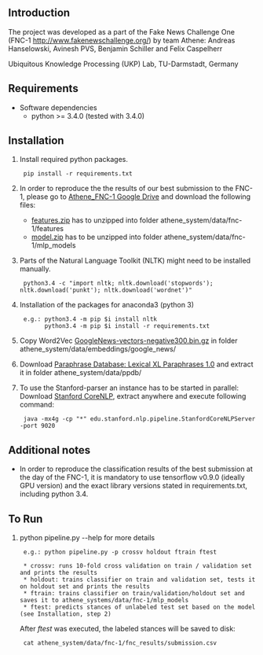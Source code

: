 ## Introduction

The project was developed as a part of the Fake News Challenge One (FNC-1 http://www.fakenewschallenge.org/) by team Athene:
Andreas Hanselowski, Avinesh PVS, Benjamin Schiller and Felix Caspelherr

Ubiquitous Knowledge Processing (UKP) Lab, TU-Darmstadt, Germany


## Requirements

* Software dependencies
	* python >= 3.4.0 (tested with 3.4.0)



## Installation

1. Install required python packages.

        pip install -r requirements.txt
        
2. In order to reproduce the the results of our best submission to the FNC-1, please go to 
[Athene_FNC-1 Google Drive](https://drive.google.com/drive/folders/0B0-muIdcdTp7cUhVdFFqRHpEcVk?usp=sharing) and download 
     the following files:
     
     * [features.zip](https://drive.google.com/open?id=0B0-muIdcdTp7UWVyU0duSDRUd3c) has to unzipped into folder athene_system/data/fnc-1/features
     * [model.zip](https://drive.google.com/open?id=0B0-muIdcdTp7Sm42ZW1yUndyY1E) has to be unzipped into folder athene_system/data/fnc-1/mlp_models
        
3. Parts of the Natural Language Toolkit (NLTK) might need to be installed manually.

	    python3.4 -c "import nltk; nltk.download('stopwords'); nltk.download('punkt'); nltk.download('wordnet')"
	
4. Installation of the packages for anaconda3 (python 3)

        e.g.: python3.4 -m pip $i install nltk
              python3.4 -m pip $i install -r requirements.txt
	      
5. Copy Word2Vec [GoogleNews-vectors-negative300.bin.gz](https://drive.google.com/file/d/0B7XkCwpI5KDYNlNUTTlSS21pQmM/edit) in folder athene_system/data/embeddings/google_news/ 

6. Download [Paraphrase Database: Lexical XL Paraphrases 1.0](http://www.cis.upenn.edu/~ccb/ppdb/release-1.0/ppdb-1.0-xl-lexical.gz) and extract it in folder athene_system/data/ppdb/
        
7. To use the Stanford-parser an instance has to be started in parallel: Download [Stanford CoreNLP](https://stanfordnlp.github.io/CoreNLP/index.html), extract anywhere and execute following command: 

        java -mx4g -cp "*" edu.stanford.nlp.pipeline.StanfordCoreNLPServer -port 9020

## Additional notes

* In order to reproduce the classification results of the best submission at the day of the FNC-1, it is mandatory to use tensorflow v0.9.0 (ideally GPU version)
and the exact library versions stated in requirements.txt, including python 3.4.
	
## To Run

1. python pipeline.py --help for more details
    
        e.g.: python pipeline.py -p crossv holdout ftrain ftest
        
        * crossv: runs 10-fold cross validation on train / validation set and prints the results
        * holdout: trains classifier on train and validation set, tests it on holdout set and prints the results
        * ftrain: trains classifier on train/validation/holdout set and saves it to athene_systems/data/fnc-1/mlp_models
        * ftest: predicts stances of unlabeled test set based on the model (see Installation, step 2) 

    After _ftest_ was executed, the labeled stances will be saved to disk:
    	
		cat athene_system/data/fnc-1/fnc_results/submission.csv
   
